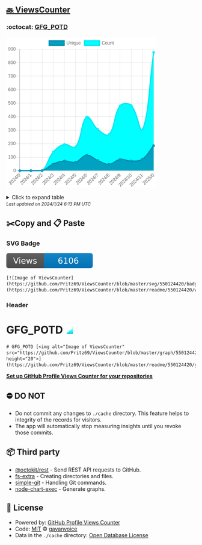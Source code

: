 ## [🔙 ViewsCounter](https://github.com/Pritz69/ViewsCounter)

### :octocat: [GFG_POTD](https://github.com/Pritz69/GFG_POTD)
![Image of ViewsCounter](https://github.com/Pritz69/ViewsCounter/blob/master/graph/550124420/large/year.png)

<details>
	<summary>Click to expand table</summary>
	<h2>:calendar: Year Page Views Table</h2>
<table>
	<tr>
		<th>
			Last Updated
		</th>
		<th>
			Unique
		</th>
		<th>
			Count
		</th>
	</tr>
	<tr>
		<td>
			<code>2024/1/1</code>
		</td>
		<td>
			<code>185</code>
		</td>
		<td>
			<code>875</code>
		</td>
	</tr>
	<tr>
		<td>
			<code>2023/12/1</code>
		</td>
		<td>
			<code>86</code>
		</td>
		<td>
			<code>302</code>
		</td>
	</tr>
	<tr>
		<td>
			<code>2023/11/1</code>
		</td>
		<td>
			<code>71</code>
		</td>
		<td>
			<code>482</code>
		</td>
	</tr>
	<tr>
		<td>
			<code>2023/10/1</code>
		</td>
		<td>
			<code>83</code>
		</td>
		<td>
			<code>480</code>
		</td>
	</tr>
	<tr>
		<td>
			<code>2023/9/1</code>
		</td>
		<td>
			<code>47</code>
		</td>
		<td>
			<code>268</code>
		</td>
	</tr>
	<tr>
		<td>
			<code>2023/8/1</code>
		</td>
		<td>
			<code>75</code>
		</td>
		<td>
			<code>305</code>
		</td>
	</tr>
	<tr>
		<td>
			<code>2023/7/1</code>
		</td>
		<td>
			<code>114</code>
		</td>
		<td>
			<code>396</code>
		</td>
	</tr>
	<tr>
		<td>
			<code>2023/6/1</code>
		</td>
		<td>
			<code>63</code>
		</td>
		<td>
			<code>176</code>
		</td>
	</tr>
	<tr>
		<td>
			<code>2023/5/1</code>
		</td>
		<td>
			<code>71</code>
		</td>
		<td>
			<code>194</code>
		</td>
	</tr>
	<tr>
		<td>
			<code>2023/4/1</code>
		</td>
		<td>
			<code>49</code>
		</td>
		<td>
			<code>137</code>
		</td>
	</tr>
	<tr>
		<td>
			<code>2023/3/1</code>
		</td>
		<td>
			<code>0</code>
		</td>
		<td>
			<code>0</code>
		</td>
	</tr>
	<tr>
		<td>
			<code>2023/2/1</code>
		</td>
		<td>
			<code>0</code>
		</td>
		<td>
			<code>0</code>
		</td>
	</tr>
	<tr>
		<td>
			<code>2023/1/1</code>
		</td>
		<td>
			<code>0</code>
		</td>
		<td>
			<code>0</code>
		</td>
	</tr>
</table>

</details>
<small><i>Last updated on 2024/1/24 6:13 PM UTC</i></small>

## ✂️Copy and 📋 Paste
### SVG Badge
[![Image of ViewsCounter](https://github.com/Pritz69/ViewsCounter/blob/master/svg/550124420/badge.svg)](https://github.com/Pritz69/ViewsCounter/blob/master/readme/550124420/week.md)
```readme
[![Image of ViewsCounter](https://github.com/Pritz69/ViewsCounter/blob/master/svg/550124420/badge.svg)](https://github.com/Pritz69/ViewsCounter/blob/master/readme/550124420/week.md)
```
### Header
# GFG_POTD [<img alt="Image of ViewsCounter" src="https://github.com/Pritz69/ViewsCounter/blob/master/graph/550124420/small/year.png" height="20">](https://github.com/Pritz69/ViewsCounter/blob/master/readme/550124420/year.md)
```readme
# GFG_POTD [<img alt="Image of ViewsCounter" src="https://github.com/Pritz69/ViewsCounter/blob/master/graph/550124420/small/year.png" height="20">](https://github.com/Pritz69/ViewsCounter/blob/master/readme/550124420/year.md)
```
[**Set up GitHub Profile Views Counter for your repositories**](https://github.com/gayanvoice/github-profile-views-counter)
## ⛔ DO NOT
- Do not commit any changes to `./cache` directory. This feature helps to integrity of the records for visitors.
- The app will automatically stop measuring insights until you revoke those commits.
## 📦 Third party

- [@octokit/rest](https://www.npmjs.com/package/@octokit/rest) - Send REST API requests to GitHub.
- [fs-extra](https://www.npmjs.com/package/fs-extra) - Creating directories and files.
- [simple-git](https://www.npmjs.com/package/simple-git) - Handling Git commands.
- [node-chart-exec](https://www.npmjs.com/package/node-chart-exec) - Generate graphs.
## 📄 License
- Powered by: [GitHub Profile Views Counter](https://github.com/gayanvoice/github-profile-views-counter)
- Code: [MIT](./LICENSE) © [gayanvoice](https://github.com/gayanvoice/github-profile-views-counter)
- Data in the `./cache` directory: [Open Database License](https://opendatacommons.org/licenses/odbl/1-0/)